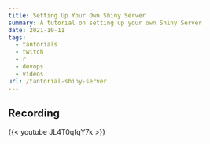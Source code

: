 ```yaml
---
title: Setting Up Your Own Shiny Server
summary: A tutorial on setting up your own Shiny Server
date: 2021-10-11
tags:
  - tantorials
  - twitch
  - r
  - devops
  - videos
url: /tantorial-shiny-server
---
```


## Recording

{{< youtube JL4T0qfqY7k >}}
